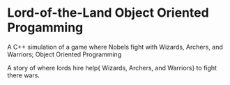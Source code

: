 # Lord-of-the-Land Object Oriented Progamming
A C++ simulation of a game where Nobels fight with Wizards, Archers, and Warriors;  Object Oriented Programming

A story of where lords hire help{ Wizards, Archers, and Warriors} to fight there wars.
 
